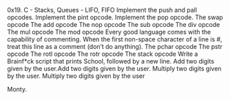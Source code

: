 0x19. C - Stacks, Queues - LIFO, FIFO
Implement the push and pall opcodes.
Implement the pint opcode.
Implement the pop opcode.
The swap opcode
The add opcode
The nop opcode
The sub opcode
The div opcode
The mul opcode
The mod opcode
Every good language comes with the capability of commenting. When the first non-space character of a line is #, treat this line as a comment (don’t do anything).
The pchar opcode
The pstr opcode
The rotl opcode
The rotr opcode
The stack opcode
Write a Brainf*ck script that prints School, followed by a new line.
Add two digits given by the user.Add two digits given by the user.
Multiply two digits given by the user.
Multiply two digits given by the user

Monty.
